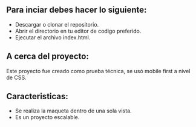 

## Para inciar debes hacer lo siguiente:

- Descargar o clonar el repositorio.
- Abrir el directorio en tu editor de codigo preferido.
- Ejecutar el archivo index.html.

## A cerca del proyecto:

Este proyecto fue creado como prueba técnica, se usó mobile first a nivel de CSS.

## Caracteristicas:

- Se realiza la maqueta dentro de una sola vista.
- Es un proyecto escalable.



